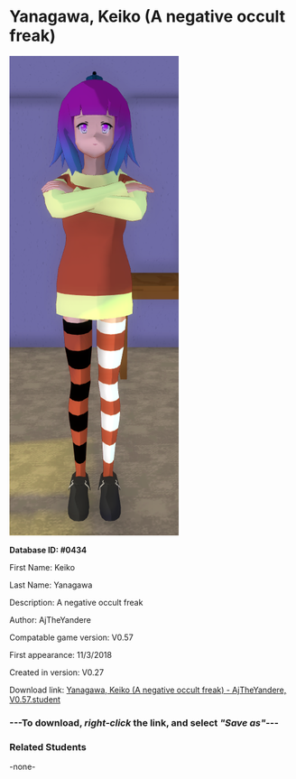 # Yanagawa, Keiko (A negative occult freak)

<img src="../../Files/Images/Yanagawa, Keiko (A negative occult freak).png" title="Yanagawa, Keiko (A negative occult freak) - AjTheYandere, V0.57">

**Database ID: #0434**

First Name: Keiko

Last Name: Yanagawa

Description: A negative occult freak

Author: AjTheYandere

Compatable game version: V0.57

First appearance: 11/3/2018

Created in version: V0.27

Download link: <a href="https://raw.githubusercontent.com/Arbiter1223/Daigaku-Gurashi-Custom-Students/master/Files/Student%20Files/Yanagawa%2C%20Keiko%20(A%20negative%20occult%20freak)%20-%20AjTheYandere%2C%20V0.57.student">Yanagawa, Keiko (A negative occult freak) - AjTheYandere, V0.57.student</a>

### ---**To download, _right-click_ the link, and select _"Save as"_**---

### Related Students

-none-
